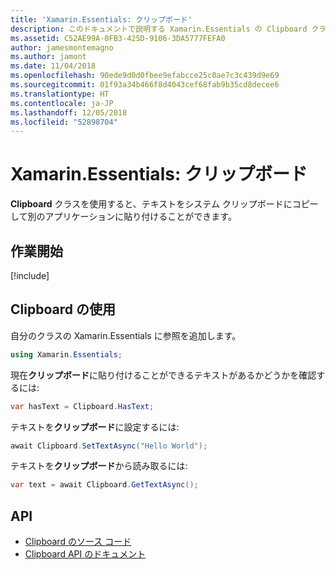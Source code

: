 ```yaml
---
title: 'Xamarin.Essentials: クリップボード'
description: このドキュメントで説明する Xamarin.Essentials の Clipboard クラスを使用すると、テキストをシステム クリップボードにコピーして別のアプリケーションに貼り付けることができます。
ms.assetid: C52AE99A-0FB3-425D-9106-3DA5777FEFA0
author: jamesmontemagno
ms.author: jamont
ms.date: 11/04/2018
ms.openlocfilehash: 90ede9d0d0fbee9efabcce25c0ae7c3c439d9e69
ms.sourcegitcommit: 01f93a34b466f8d4043cef68fab9b35cd8decee6
ms.translationtype: HT
ms.contentlocale: ja-JP
ms.lasthandoff: 12/05/2018
ms.locfileid: "52898704"
---
```

# <a name="xamarinessentials-clipboard"></a>Xamarin.Essentials: クリップボード

**Clipboard** クラスを使用すると、テキストをシステム クリップボードにコピーして別のアプリケーションに貼り付けることができます。

## <a name="get-started"></a>作業開始

[!include[](~/essentials/includes/get-started.md)]

## <a name="using-clipboard"></a>Clipboard の使用

自分のクラスの Xamarin.Essentials に参照を追加します。

```csharp
using Xamarin.Essentials;
```

現在**クリップボード**に貼り付けることができるテキストがあるかどうかを確認するには:

```csharp
var hasText = Clipboard.HasText;
```

テキストを**クリップボード**に設定するには:

```csharp
await Clipboard.SetTextAsync("Hello World");
```

テキストを**クリップボード**から読み取るには:

```csharp
var text = await Clipboard.GetTextAsync();
```

## <a name="api"></a>API

- [Clipboard のソース コード](https://github.com/xamarin/Essentials/tree/master/Xamarin.Essentials/Clipboard)
- [Clipboard API のドキュメント](xref:Xamarin.Essentials.Clipboard)
